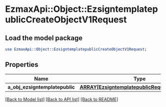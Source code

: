 # EzmaxApi::Object::EzsigntemplatepublicCreateObjectV1Request

## Load the model package
```perl
use EzmaxApi::Object::EzsigntemplatepublicCreateObjectV1Request;
```

## Properties
Name | Type | Description | Notes
------------ | ------------- | ------------- | -------------
**a_obj_ezsigntemplatepublic** | [**ARRAY[EzsigntemplatepublicRequestCompound]**](EzsigntemplatepublicRequestCompound.md) |  | 

[[Back to Model list]](../README.md#documentation-for-models) [[Back to API list]](../README.md#documentation-for-api-endpoints) [[Back to README]](../README.md)


